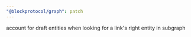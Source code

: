 ```yaml
---
"@blockprotocol/graph": patch
---
```


account for draft entities when looking for a link's right entity in subgraph
